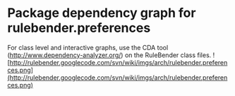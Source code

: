 # Package dependency graph for rulebender.preferences #
For class level and interactive graphs, use the CDA tool (http://www.dependency-analyzer.org/) on the RuleBender class files.
![http://rulebender.googlecode.com/svn/wiki/imgs/arch/rulebender.preferences.png](http://rulebender.googlecode.com/svn/wiki/imgs/arch/rulebender.preferences.png)